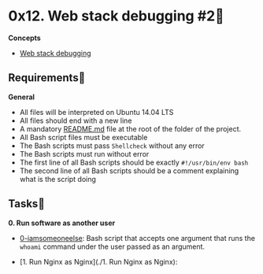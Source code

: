 # 0x12. Web stack debugging #2:briefcase:
**Concepts**
- [Web stack debugging](../0x0F-load_balancer/concepts/web_stack_debug.md)

## Requirements:round_pushpin:
**General**
- All files will be interpreted on Ubuntu 14.04 LTS
- All files should end with a new line
- A mandatory [README.md](./README.md) file at the root of the folder of the project.
- All Bash script files must be executable
- The Bash scripts must pass `Shellcheck` without any error
- The Bash scripts must run without error
- The first line of all Bash scripts should be exactly `#!/usr/bin/env bash`
- The second line of all Bash scripts should be a comment explaining what is the script doing

## Tasks:page_with_curl:
**0. Run software as another user**
- [0-iamsomeoneelse](./0-iamsomeoneelse): Bash script that accepts one argument that runs the `whoami` command under the user passed as an argument.

- [1. Run Nginx as Nginx](./1. Run Nginx as Nginx): 
